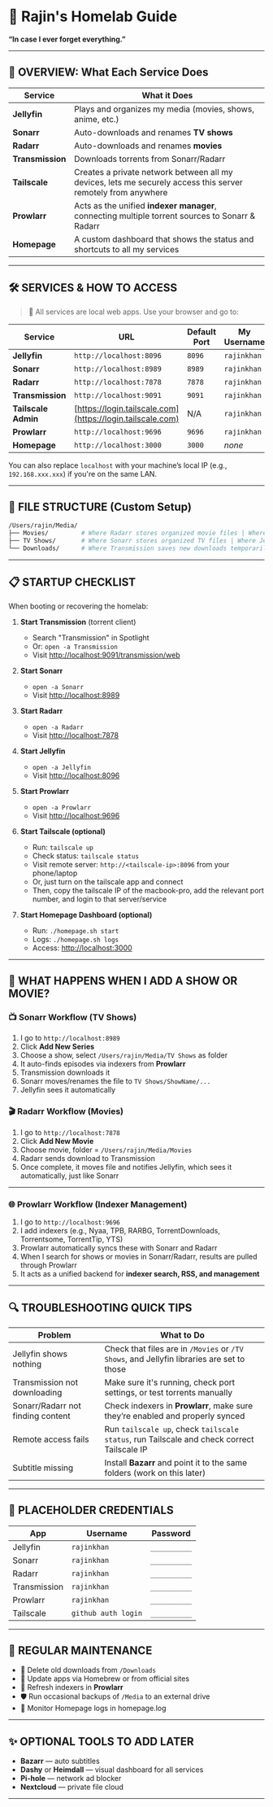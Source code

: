# 🧭 **Rajin's Homelab Guide**

**“In case I ever forget everything.”**

---

## 🧠 OVERVIEW: What Each Service Does

| Service          | What it Does                                                                                                 |
| ---------------- | ------------------------------------------------------------------------------------------------------------ |
| **Jellyfin**     | Plays and organizes my media (movies, shows, anime, etc.)                                                    |
| **Sonarr**       | Auto-downloads and renames **TV shows**                                                                      |
| **Radarr**       | Auto-downloads and renames **movies**                                                                        |
| **Transmission** | Downloads torrents from Sonarr/Radarr                                                                        |
| **Tailscale**    | Creates a private network between all my devices, lets me securely access this server remotely from anywhere |
| **Prowlarr**     | Acts as the unified **indexer manager**, connecting multiple torrent sources to Sonarr & Radarr              |
| **Homepage**     | A custom dashboard that shows the status and shortcuts to all my services                                    |

---

## 🛠️ SERVICES & HOW TO ACCESS

> 📌 All services are local web apps. Use your browser and go to:

| Service             | URL                                                        | Default Port | My Username | My Password  |
| ------------------- | ---------------------------------------------------------- | ------------ | ----------- | ------------ |
| **Jellyfin**        | `http://localhost:8096`                                    | `8096`       | `rajinkhan` | `__________` |
| **Sonarr**          | `http://localhost:8989`                                    | `8989`       | `rajinkhan` | `__________` |
| **Radarr**          | `http://localhost:7878`                                    | `7878`       | `rajinkhan` | `__________` |
| **Transmission**    | `http://localhost:9091`                                    | `9091`       | `rajinkhan` | `__________` |
| **Tailscale Admin** | [https://login.tailscale.com](https://login.tailscale.com) | N/A          | `rajinkhan` | `__________` |
| **Prowlarr**        | `http://localhost:9696`                                    | `9696`       | `rajinkhan` | `__________` |
| **Homepage**        | `http://localhost:3000`                                    | `3000`       | _none_      | _none_       |

You can also replace `localhost` with your machine’s local IP (e.g., `192.168.xxx.xxx`) if you're on the same LAN.

---

## 🧱 FILE STRUCTURE (Custom Setup)

```bash
/Users/rajin/Media/
├── Movies/         # Where Radarr stores organized movie files | Where Jellyfin retrieves Movies
├── TV Shows/       # Where Sonarr stores organized TV files | Where Jellyfin retrieves Shows
└── Downloads/      # Where Transmission saves new downloads temporarily, moves them to the Jellyfin Media folders later
````

---

## 📋 STARTUP CHECKLIST

When booting or recovering the homelab:

1. **Start Transmission** (torrent client)

   * Search "Transmission" in Spotlight
   * Or: `open -a Transmission`
   * Visit [http://localhost:9091/transmission/web](http://localhost:9091/transmission/web)

2. **Start Sonarr**

   * `open -a Sonarr`
   * Visit [http://localhost:8989](http://localhost:8989)

3. **Start Radarr**

   * `open -a Radarr`
   * Visit [http://localhost:7878](http://localhost:7878)

4. **Start Jellyfin**

   * `open -a Jellyfin`
   * Visit [http://localhost:8096](http://localhost:8096)

5. **Start Prowlarr**

   * `open -a Prowlarr`
   * Visit [http://localhost:9696](http://localhost:9696)

6. **Start Tailscale (optional)**

   * Run: `tailscale up`
   * Check status: `tailscale status`
   * Visit remote server: `http://<tailscale-ip>:8096` from your phone/laptop
   * Or, just turn on the tailscale app and connect
   * Then, copy the tailscale IP of the macbook-pro, add the relevant port number, and login to that server/service

7. **Start Homepage Dashboard (optional)**

   * Run: `./homepage.sh start`
   * Logs: `./homepage.sh logs`
   * Access: [http://localhost:3000](http://localhost:3000)

---

## 🔄 WHAT HAPPENS WHEN I ADD A SHOW OR MOVIE?

### 📺 Sonarr Workflow (TV Shows)

1. I go to `http://localhost:8989`
2. Click **Add New Series**
3. Choose a show, select `/Users/rajin/Media/TV Shows` as folder
4. It auto-finds episodes via indexers from **Prowlarr**
5. Transmission downloads it
6. Sonarr moves/renames the file to `TV Shows/ShowName/...`
7. Jellyfin sees it automatically

### 🎬 Radarr Workflow (Movies)

1. I go to `http://localhost:7878`
2. Click **Add New Movie**
3. Choose movie, folder = `/Users/rajin/Media/Movies`
4. Radarr sends download to Transmission
5. Once complete, it moves file and notifies Jellyfin, which sees it automatically, just like Sonarr

---

### 🌐 Prowlarr Workflow (Indexer Management)

1. I go to `http://localhost:9696`
2. I add indexers (e.g., Nyaa, TPB, RARBG, TorrentDownloads, Torrentsome, TorrentTip, YTS)
3. Prowlarr automatically syncs these with Sonarr and Radarr
4. When I search for shows or movies in Sonarr/Radarr, results are pulled through Prowlarr
5. It acts as a unified backend for **indexer search, RSS, and management**

---

## 🔍 TROUBLESHOOTING QUICK TIPS

| Problem                           | What to Do                                                                                 |
| --------------------------------- | ------------------------------------------------------------------------------------------ |
| Jellyfin shows nothing            | Check that files are in `/Movies` or `/TV Shows`, and Jellyfin libraries are set to those  |
| Transmission not downloading      | Make sure it's running, check port settings, or test torrents manually                     |
| Sonarr/Radarr not finding content | Check indexers in **Prowlarr**, make sure they’re enabled and properly synced              |
| Remote access fails               | Run `tailscale up`, check `tailscale status`, run Tailscale and check correct Tailscale IP |
| Subtitle missing                  | Install **Bazarr** and point it to the same folders (work on this later)                        |

---

## 🔐 PLACEHOLDER CREDENTIALS

| App          | Username            | Password     |
| ------------ | ------------------- | ------------ |
| Jellyfin     | `rajinkhan`         | `__________` |
| Sonarr       | `rajinkhan`         | `__________` |
| Radarr       | `rajinkhan`         | `__________` |
| Transmission | `rajinkhan`         | `__________` |
| Prowlarr     | `rajinkhan`         | `__________` |
| Tailscale    | `github auth login` | `__________` |

---

## 🔁 REGULAR MAINTENANCE

* 🧹 Delete old downloads from `/Downloads`
* 🔄 Update apps via Homebrew or from official sites
* 🧠 Refresh indexers in **Prowlarr**
* 🛡️ Run occasional backups of `/Media` to an external drive
* 🧐 Monitor Homepage logs in homepage.log

---

## ✨ OPTIONAL TOOLS TO ADD LATER

* **Bazarr** — auto subtitles
* **Dashy** or **Heimdall** — visual dashboard for all services
* **Pi-hole** — network ad blocker
* **Nextcloud** — private file cloud

---